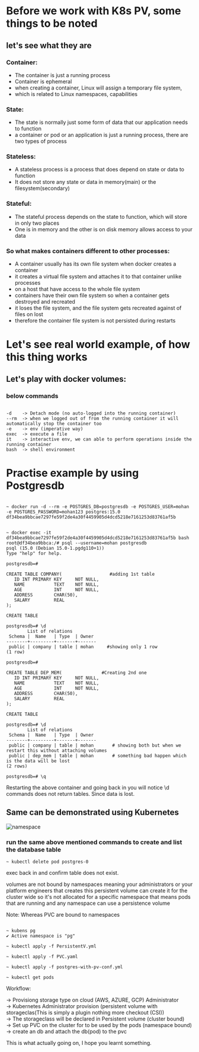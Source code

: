 # Before we work with K8s PV, some things to be noted
## let's see what they are

### Container: 

- The container is just a running process
- Container is ephemeral
- when creating a container, Linux will assign a temporary file system, 
- which is related to Linux namespaces, capabilities

### State:

- The state is normally just some form of data that our application needs to function
- a container or pod or an application is just a running process, there are two types of process

### Stateless:

- A stateless process is a process that does depend on state or data to function 
- It does not store any state or data in memory(main) or the filesystem(secondary)

### Stateful:

- The stateful process depends on the state to function, which will store in only two places
- One is in memory and the other is on disk memory allows access to your data

### So what makes containers different to other processes:

- A container usually has its own file system when docker creates a container
- it creates a virtual file system and attaches it to that container unlike processes 
- on a host that have access to the whole file system 
- containers have their own file system so when a container gets destroyed and recreated 
- it loses the file system,  and the file system gets recreated against of files on lost 
- therefore the container file system is not persisted during restarts

# Let's see real world example, of how this thing works

## Let's play with docker volumes:

### below commands

```

-d    -> Detach mode (no auto-logged into the running container)
--rm  -> when we logged out of from the running container it will automatically stop the container too 
-e    -> env (imperative way)
exec  -> execute a file
it    -> interactive env, we can able to perform operations inside the running container
bash  -> shell environment

```
# Practise example by using Postgresdb
```

~ docker run -d --rm -e POSTGRES_DB=postgresdb -e POSTGRES_USER=mohan -e POSTGRES_PASSWORD=mohan123 postgres:15.0
df34bea9bbcae7297fe59f2de4a30f4459905d4dcd5218e7161253d83761af5b


~ docker exec -it df34bea9bbcae7297fe59f2de4a30f4459905d4dcd5218e7161253d83761af5b bash
root@df34bea9bbca:/# psql --username=mohan postgresdb
psql (15.0 (Debian 15.0-1.pgdg110+1))
Type "help" for help.

postgresdb=# 

CREATE TABLE COMPANY(                  #adding 1st table
   ID INT PRIMARY KEY     NOT NULL,
   NAME           TEXT    NOT NULL,
   AGE            INT     NOT NULL,
   ADDRESS        CHAR(50),
   SALARY         REAL
);

CREATE TABLE

postgresdb=# \d                               
        List of relations
 Schema |  Name   | Type  | Owner 
--------+---------+-------+-------
 public | company | table | mohan     #showing only 1 row
(1 row)

postgresdb=# 

CREATE TABLE DEP_MEM(               #Creating 2nd one
   ID INT PRIMARY KEY     NOT NULL,
   NAME           TEXT    NOT NULL,
   AGE            INT     NOT NULL,
   ADDRESS        CHAR(50),
   SALARY         REAL
);

CREATE TABLE

postgresdb=# \d                  
        List of relations
 Schema |  Name   | Type  | Owner 
--------+---------+-------+-------
 public | company | table | mohan       # showing both but when we restart this without attaching volumes
 public | dep_mem | table | mohan       # something bad happen which is the data will be lost
(2 rows)

postgresdb=# \q 

```

Restarting the above container and going back in you will notice \d commands does not return tables. Since data is lost.

## Same can be demonstrated using Kubernetes

![namespace](https://user-images.githubusercontent.com/58173938/196079761-4e86e8e2-9591-4962-aff9-94d62d2c6d3d.png)

### run the same above mentioned commands to create and list the database table
```
~ kubectl delete pod postgres-0
```

exec back in and confirm table does not exist.


volumes are not bound by namespaces meaning your administrators or your platform engineers that creates this 
persistent volume can create it for the cluster wide so it's not allocated for a specific namespace that means 
pods that are running and any namespace can use a persistence volume 

Note: Whereas PVC are bound to namespaces


```

~ kubens pg
✔ Active namespace is "pg"

~ kubectl apply -f PersistentV.yml

~ kubectl apply -f PVC.yaml

~ kubectl apply -f postgres-with-pv-conf.yml

~ kubectl get pods

```


Workflow: 

-> Provisiong storage type on cloud (AWS, AZURE, GCP) Administrator <br>
-> Kubernetes Administrator provision (persistent volume with storageclas(This is simply a plugin nothing more checkout (CSI)) <br>
-> The storageclass will be declared in Persistent volume (cluster bound) <br>
-> Set up PVC on the cluster for to be used by the pods (namespace bound) <br>
-> create an db and attach the db(pod) to the pvc <br>

This is what actually going on, I hope you learnt something.
